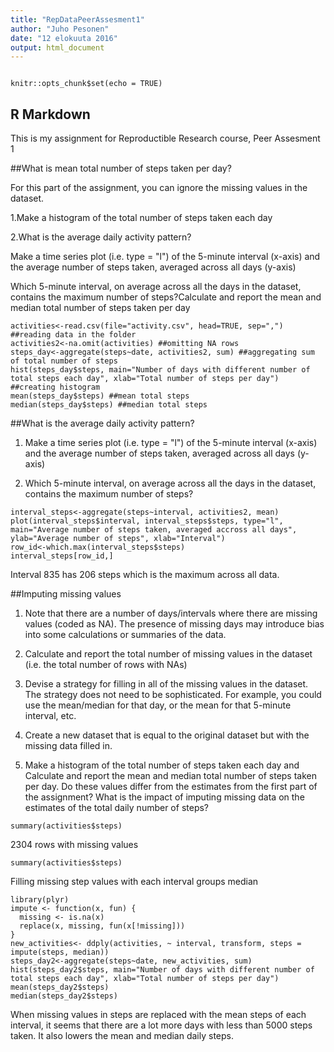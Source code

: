 ```yaml
---
title: "RepDataPeerAssesment1"
author: "Juho Pesonen"
date: "12 elokuuta 2016"
output: html_document
---
```


```{r setup, include=FALSE}

knitr::opts_chunk$set(echo = TRUE)
```

## R Markdown

This is my assignment for Reproductible Research course, Peer Assesment 1

##What is mean total number of steps taken per day?

For this part of the assignment, you can ignore the missing values in the dataset.

1.Make a histogram of the total number of steps taken each day

2.What is the average daily activity pattern?

Make a time series plot (i.e. type = "l") of the 5-minute interval (x-axis) and the average number of steps taken, averaged across all days (y-axis)

Which 5-minute interval, on average across all the days in the dataset, contains the maximum number of steps?Calculate and report the mean and median total number of steps taken per day

```{r}
activities<-read.csv(file="activity.csv", head=TRUE, sep=",") ##reading data in the folder
activities2<-na.omit(activities) ##omitting NA rows
steps_day<-aggregate(steps~date, activities2, sum) ##aggregating sum of total number of steps
hist(steps_day$steps, main="Number of days with different number of total steps each day", xlab="Total number of steps per day") ##creating histogram
mean(steps_day$steps) ##mean total steps
median(steps_day$steps) ##median total steps
```

##What is the average daily activity pattern?

1. Make a time series plot (i.e. type = "l") of the 5-minute interval (x-axis) and the average number of steps taken, averaged across all days (y-axis)

2. Which 5-minute interval, on average across all the days in the dataset, contains the maximum number of steps?

```{r, echo=TRUE}
interval_steps<-aggregate(steps~interval, activities2, mean)
plot(interval_steps$interval, interval_steps$steps, type="l", main="Average number of steps taken, averaged accross all days", ylab="Average number of steps", xlab="Interval")
row_id<-which.max(interval_steps$steps)
interval_steps[row_id,]
```
Interval 835 has 206 steps which is the maximum across all data. 

##Imputing missing values

1. Note that there are a number of days/intervals where there are missing values (coded as NA). The presence of missing days may introduce bias into some calculations or summaries of the data.

2. Calculate and report the total number of missing values in the dataset (i.e. the total number of rows with NAs)

3. Devise a strategy for filling in all of the missing values in the dataset. The strategy does not need to be sophisticated. For example, you could use the mean/median for that day, or the mean for that 5-minute interval, etc.

4. Create a new dataset that is equal to the original dataset but with the missing data filled in.

5. Make a histogram of the total number of steps taken each day and Calculate and report the mean and median total number of steps taken per day. Do these values differ from the estimates from the first part of the assignment? What is the impact of imputing missing data on the estimates of the total daily number of steps?
```{r}
summary(activities$steps)
```
2304 rows with missing values
```{r}
summary(activities$steps)
```
Filling missing step values with each interval groups median
```{r}
library(plyr)
impute <- function(x, fun) {
  missing <- is.na(x)
  replace(x, missing, fun(x[!missing]))
}
new_activities<- ddply(activities, ~ interval, transform, steps = impute(steps, median))
steps_day2<-aggregate(steps~date, new_activities, sum)
hist(steps_day2$steps, main="Number of days with different number of total steps each day", xlab="Total number of steps per day")
mean(steps_day2$steps)
median(steps_day2$steps)
```
When missing values in steps are replaced with the mean steps of each interval, it seems that there are a lot more days with less than 5000 steps taken. It also lowers the mean and median daily steps.

